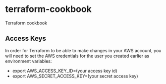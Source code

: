 # terraform-cookbook
Terraform cookbook

## Access Keys
In order for Terraform to be able to make changes in your AWS account, you will need to set the AWS credentials for the user you created earlier as environment variables:

- export AWS_ACCESS_KEY_ID=(your access key id)
- export AWS_SECRET_ACCESS_KEY=(your secret access key)